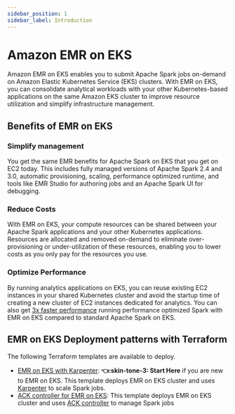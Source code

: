 ```yaml
---
sidebar_position: 1
sidebar_label: Introduction
---
```


# Amazon EMR on EKS
Amazon EMR on EKS enables you to submit Apache Spark jobs on-demand on Amazon Elastic Kubernetes Service (EKS) clusters. With EMR on EKS, you can consolidate analytical workloads with your other Kubernetes-based applications on the same Amazon EKS cluster to improve resource utilization and simplify infrastructure management.

## Benefits of EMR on EKS

### Simplify management
You get the same EMR benefits for Apache Spark on EKS that you get on EC2 today. This includes fully managed versions of Apache Spark 2.4 and 3.0, automatic provisioning, scaling, performance optimized runtime, and tools like EMR Studio for authoring jobs and an Apache Spark UI for debugging.

### Reduce Costs
With EMR on EKS, your compute resources can be shared between your Apache Spark applications and your other Kubernetes applications. Resources are allocated and removed on-demand to eliminate over-provisioning or under-utilization of these resources, enabling you to lower costs as you only pay for the resources you use.

### Optimize Performance
By running analytics applications on EKS, you can reuse existing EC2 instances in your shared Kubernetes cluster and avoid the startup time of creating a new cluster of EC2 instances dedicated for analytics. You can also get [3x faster performance](https://aws.amazon.com/blogs/big-data/amazon-emr-on-amazon-eks-provides-up-to-61-lower-costs-and-up-to-68-performance-improvement-for-spark-workloads/) running performance optimized Spark with EMR on EKS compared to standard Apache Spark on EKS.

## EMR on EKS Deployment patterns with Terraform

The following Terraform templates are available to deploy.

- [EMR on EKS with Karpenter](../../../data-on-eks/docs/blueprints/amazon-emr-on-eks/emr-eks-karpenter): **:point_left::skin-tone-3: Start Here** if you are new to EMR on EKS. This template deploys EMR on EKS cluster and uses [Karpenter](https://karpenter.sh/) to scale Spark jobs.
- [ACK controller for EMR on EKS](../../../data-on-eks/docs/blueprints/amazon-emr-on-eks/emr-eks-cdk): This template deploys EMR on EKS cluster and uses [ACK controller](https://aws.amazon.com/blogs/big-data/introducing-ack-controller-for-amazon-emr-on-eks/) to manage Spark jobs
